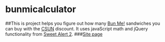 # bunmicalculator
##This is project helps you figure out how many [Bun Me!](http://www.yelp.com/biz/bun-me-northridge) sandwiches you can buy with the [CSUN](http://www.csun.edu) discount. It uses javaScript math and jQuery functionality from [Sweet Alert 2](https://limonte.github.io/sweetalert2/).
###[Site page](http://www.csun.edu/~gmm65408/bunmi)
